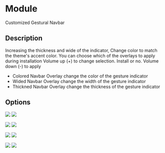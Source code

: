 # Module
 Customized Gestural Navbar

## Description
 Increasing the thickness and wide of the indicator, Change color to match the theme's accent color.
 You can choose which of the overlays to apply during installation
 Volume up (+) to change selection. Install or no.
 Volume down (-) to apply
- Colored Navbar Overlay change the color of the gesture indicator
- Wided Navbar Overlay change the width of the gesture indicator
- Thickned Navbar Overlay change the thickness of the gesture indicator

## Options

![](https://github.com/PycmShoma/CustomNavbarConstructor/blob/main/assets/0-1-1-choose.png)
![](https://github.com/PycmShoma/CustomNavbarConstructor/blob/main/assets/0-1-1-result.png)

![](https://github.com/PycmShoma/CustomNavbarConstructor/blob/main/assets/1-0-0-choose.png)
![](https://github.com/PycmShoma/CustomNavbarConstructor/blob/main/assets/1-0-0-result.png)

![](https://github.com/PycmShoma/CustomNavbarConstructor/blob/main/assets/1-1-0-choose.png)
![](https://github.com/PycmShoma/CustomNavbarConstructor/blob/main/assets/1-1-0-result.png)

![](https://github.com/PycmShoma/CustomNavbarConstructor/blob/main/assets/1-1-1-choose.png)
![](https://github.com/PycmShoma/CustomNavbarConstructor/blob/main/assets/1-1-1-result.png)
